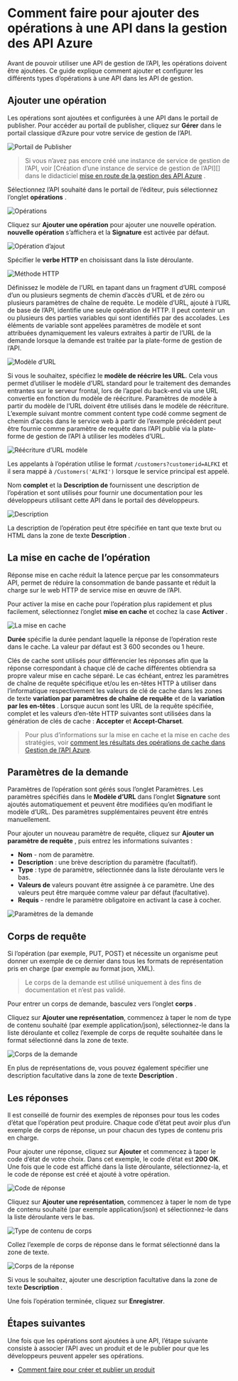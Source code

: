 <properties 
    pageTitle="Comment faire pour ajouter des opérations à une API dans la gestion des API Azure | Microsoft Azure" 
    description="Apprenez à ajouter des opérations à une API dans la gestion des API Azure." 
    services="api-management" 
    documentationCenter="" 
    authors="steved0x" 
    manager="erikre" 
    editor=""/>

<tags 
    ms.service="api-management" 
    ms.workload="mobile" 
    ms.tgt_pltfrm="na" 
    ms.devlang="na" 
    ms.topic="article" 
    ms.date="10/25/2016" 
    ms.author="sdanie"/>

# <a name="how-to-add-operations-to-an-api-in-azure-api-management"></a>Comment faire pour ajouter des opérations à une API dans la gestion des API Azure

Avant de pouvoir utiliser une API de gestion de l’API, les opérations doivent être ajoutées. Ce guide explique comment ajouter et configurer les différents types d’opérations à une API dans les API de gestion.

## <a name="add-operation"> </a>Ajouter une opération

Les opérations sont ajoutées et configurées à une API dans le portail de publisher. Pour accéder au portail de publisher, cliquez sur **Gérer** dans le portail classique d’Azure pour votre service de gestion de l’API.

![Portail de Publisher][api-management-management-console]

>Si vous n’avez pas encore créé une instance de service de gestion de l’API, voir [Création d’une instance de service de gestion de l’API][] dans le didacticiel [mise en route de la gestion des API Azure][] .

Sélectionnez l’API souhaité dans le portail de l’éditeur, puis sélectionnez l’onglet **opérations** . 

![Opérations][api-management-operations]

Cliquez sur **Ajouter une opération** pour ajouter une nouvelle opération. **nouvelle opération** s’affichera et la **Signature** est activée par défaut.

![Opération d’ajout][api-management-add-operation]

Spécifier le **verbe HTTP** en choisissant dans la liste déroulante.

![Méthode HTTP][api-management-http-method]

<a name="url-template"></a>

Définissez le modèle de l’URL en tapant dans un fragment d’URL composé d’un ou plusieurs segments de chemin d’accès d’URL et de zéro ou plusieurs paramètres de chaîne de requête. Le modèle d’URL, ajouté à l’URL de base de l’API, identifie une seule opération de HTTP. Il peut contenir un ou plusieurs des parties variables qui sont identifiés par des accolades. Les éléments de variable sont appelées paramètres de modèle et sont attribuées dynamiquement les valeurs extraites à partir de l’URL de la demande lorsque la demande est traitée par la plate-forme de gestion de l’API.

![Modèle d’URL][api-management-url-template]

<a name="rewrite-url-template"></a>

Si vous le souhaitez, spécifiez le **modèle de réécrire les URL**. Cela vous permet d’utiliser le modèle d’URL standard pour le traitement des demandes entrantes sur le serveur frontal, lors de l’appel du back-end via une URL convertie en fonction du modèle de réécriture. Paramètres de modèle à partir du modèle de l’URL doivent être utilisés dans le modèle de réécriture. L’exemple suivant montre comment content type codé comme segment de chemin d’accès dans le service web à partir de l’exemple précédent peut être fournie comme paramètre de requête dans l’API publié via la plate-forme de gestion de l’API à utiliser les modèles d’URL.

![Réécriture d’URL modèle][api-management-url-template-rewrite]

Les appelants à l’opération utilise le format `/customers?customerid=ALFKI` et il sera mappé à `/Customers('ALFKI')` lorsque le service principal est appelé.


Nom **complet** et la **Description de** fournissent une description de l’opération et sont utilisés pour fournir une documentation pour les développeurs utilisant cette API dans le portail des développeurs.

![Description][api-management-description]

La description de l’opération peut être spécifiée en tant que texte brut ou HTML dans la zone de texte **Description** .

## <a name="operation-caching"> </a>La mise en cache de l’opération

Réponse mise en cache réduit la latence perçue par les consommateurs API, permet de réduire la consommation de bande passante et réduit la charge sur le web HTTP de service mise en œuvre de l’API. 

Pour activer la mise en cache pour l’opération plus rapidement et plus facilement, sélectionnez l’onglet **mise en cache** et cochez la case **Activer** .

![La mise en cache][api-management-caching-tab]

**Durée** spécifie la durée pendant laquelle la réponse de l’opération reste dans le cache. La valeur par défaut est 3 600 secondes ou 1 heure.

Clés de cache sont utilisés pour différencier les réponses afin que la réponse correspondant à chaque clé de cache différentes obtiendra sa propre valeur mise en cache séparé. Le cas échéant, entrez les paramètres de chaîne de requête spécifique et/ou les en-têtes HTTP à utiliser dans l’informatique respectivement les valeurs de clé de cache dans les zones de texte **variation par paramètres de chaîne de requête** et de la **variation par les en-têtes** . Lorsque aucun sont les URL de la requête spécifiée, complet et les valeurs d’en-tête HTTP suivantes sont utilisées dans la génération de clés de cache : **Accepter** et **Accept-Charset**.

>Pour plus d’informations sur la mise en cache et la mise en cache des stratégies, voir [comment les résultats des opérations de cache dans Gestion de l’API Azure][].


## <a name="request-parameters"> </a>Paramètres de la demande

Paramètres de l’opération sont gérés sous l’onglet Paramètres. Les paramètres spécifiés dans le **Modèle d’URL** dans l’onglet **Signature** sont ajoutés automatiquement et peuvent être modifiées qu’en modifiant le modèle d’URL. Des paramètres supplémentaires peuvent être entrés manuellement.

Pour ajouter un nouveau paramètre de requête, cliquez sur **Ajouter un paramètre de requête** , puis entrez les informations suivantes :

-   **Nom** - nom de paramètre.
-   **Description** : une brève description du paramètre (facultatif).
-   **Type** : type de paramètre, sélectionnée dans la liste déroulante vers le bas.
-   **Valeurs de** valeurs pouvant être assignée à ce paramètre. Une des valeurs peut être marquée comme valeur par défaut (facultative).
-   **Requis** - rendre le paramètre obligatoire en activant la case à cocher. 

![Paramètres de la demande][api-management-request-parameters]

## <a name="request-body"> </a>Corps de requête

Si l’opération (par exemple, PUT, POST) et nécessite un organisme peut donner un exemple de ce dernier dans tous les formats de représentation pris en charge (par exemple au format json, XML). 

>Le corps de la demande est utilisé uniquement à des fins de documentation et n’est pas validé.

Pour entrer un corps de demande, basculez vers l’onglet **corps** .

Cliquez sur **Ajouter une représentation**, commencez à taper le nom de type de contenu souhaité (par exemple application/json), sélectionnez-le dans la liste déroulante et collez l’exemple de corps de requête souhaitée dans le format sélectionné dans la zone de texte. 

![Corps de la demande][api-management-request-body]

En plus de représentations de, vous pouvez également spécifier une description facultative dans la zone de texte **Description** .

## <a name="responses"> </a>Les réponses

Il est conseillé de fournir des exemples de réponses pour tous les codes d’état que l’opération peut produire. Chaque code d’état peut avoir plus d’un exemple de corps de réponse, un pour chacun des types de contenu pris en charge. 

Pour ajouter une réponse, cliquez sur **Ajouter** et commencez à taper le code d’état de votre choix. Dans cet exemple, le code d’état est **200 OK**. Une fois que le code est affiché dans la liste déroulante, sélectionnez-la, et le code de réponse est créé et ajouté à votre opération.

![Code de réponse][api-management-response-code]

Cliquez sur **Ajouter une représentation**, commencez à taper le nom de type de contenu souhaité (par exemple application/json) et sélectionnez-le dans la liste déroulante vers le bas.

![Type de contenu de corps][api-management-response-body-content-type]

Collez l’exemple de corps de réponse dans le format sélectionné dans la zone de texte. 

![Corps de la réponse][api-management-response-body]

Si vous le souhaitez, ajouter une description facultative dans la zone de texte **Description** .

Une fois l’opération terminée, cliquez sur **Enregistrer**.


## <a name="next-steps"> </a>Étapes suivantes

Une fois que les opérations sont ajoutées à une API, l’étape suivante consiste à associer l’API avec un produit et de le publier pour que les développeurs peuvent appeler ses opérations.

-   [Comment faire pour créer et publier un produit][]

[api-management-management-console]: ./media/api-management-howto-add-operations/api-management-management-console.png
[api-management-operations]: ./media/api-management-howto-add-operations/api-management-operations.png
[api-management-add-operation]: ./media/api-management-howto-add-operations/api-management-add-operation.png
[api-management-http-method]: ./media/api-management-howto-add-operations/api-management-http-method.png
[api-management-url-template]: ./media/api-management-howto-add-operations/api-management-url-template.png
[api-management-url-template-rewrite]: ./media/api-management-howto-add-operations/api-management-url-template-rewrite.png
[api-management-description]: ./media/api-management-howto-add-operations/api-management-description.png
[api-management-caching-tab]: ./media/api-management-howto-add-operations/api-management-caching-tab.png
[api-management-request-parameters]: ./media/api-management-howto-add-operations/api-management-request-parameters.png
[api-management-request-body]: ./media/api-management-howto-add-operations/api-management-request-body.png
[api-management-response-code]: ./media/api-management-howto-add-operations/api-management-response-code.png
[api-management-response-body-content-type]: ./media/api-management-howto-add-operations/api-management-response-body-content-type.png
[api-management-response-body]: ./media/api-management-howto-add-operations/api-management-response-body.png


[api-management-contoso-api]: ./media/api-management-howto-add-operations/api-management-contoso-api.png

[api-management-add-new-api]: ./media/api-management-howto-add-operations/api-management-add-new-api.png
[api-management-api-settings]: ./media/api-management-howto-add-operations/api-management-api-settings.png
[api-management-api-settings-credentials]: ./media/api-management-howto-add-operations/api-management-api-settings-credentials.png
[api-management-api-summary]: ./media/api-management-howto-add-operations/api-management-api-summary.png
[api-management-echo-operations]: ./media/api-management-howto-add-operations/api-management-echo-operations.png

[Add an operation]: #add-operation
[Operation caching]: #operation-caching
[Request parameters]: #request-parameters
[Request body]: #request-body
[Responses]: #responses
[Next steps]: #next-steps

[Mise en route de la gestion des API Azure]: api-management-get-started.md
[Créez une instance de service de gestion de l’API]: api-management-get-started.md#create-service-instance

[How to add operations to an API]: api-management-howto-add-operations.md
[Comment faire pour créer et publier un produit]: api-management-howto-add-products.md
[Comment les résultats des opérations de cache dans Gestion de l’API Azure]: api-management-howto-cache.md